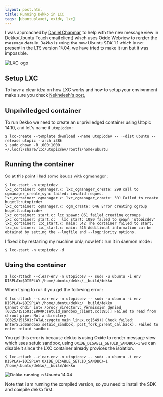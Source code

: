 ```yaml
---
layout: post.html
title: Running Dekko in LXC
tags: [ubuntuplanet, oxide, lxc]
---
```

I was approached by [Daniel Chapman][0] to help with the new message view in Dekko(Ubuntu Touch email client) which uses Oxide Webview to render the message details. Dekko is using the new Ubuntu SDK 1.1 which is not present in the LTS version 14.04, we have tried to make it run but it was impossible.

![LXC logo](/assets/posts/dekko/lxc-logo.png)

## Setup LXC
To have a clear idea on how LXC works and how to setup your environment make sure you check [Nekhelesh's post][1],

## Unpriviledged container
To run Dekko we need to create an unpriviledged container using Utopic 14.10, and let's name it ```utopicdev``` :

``` shell
$ lxc-create --template download --name utopicdev -- --dist ubuntu --release utopic --arch i386
$ sudo chown -R 1000:1000 ~/.local/share/lxc/utopicdev/rootfs/home/ubuntu
```

## Running the container
So at this point i had some issues with cgmanager :

``` shell
$ lxc-start -n utopicdev
lxc_container: cgmanager.c: lxc_cgmanager_create: 299 call to cgmanager_create_sync failed: invalid request
lxc_container: cgmanager.c: lxc_cgmanager_create: 301 Failed to create hugetlb:utopicdev
lxc_container: cgmanager.c: cgm_create: 646 Error creating cgroup hugetlb:utopicdev
lxc_container: start.c: lxc_spawn: 861 failed creating cgroups
lxc_container: start.c: __lxc_start: 1080 failed to spawn 'utopicdev'
lxc_container: lxc_start.c: main: 342 The container failed to start.
lxc_container: lxc_start.c: main: 346 Additional information can be obtained by setting the --logfile and --logpriority options.
```

I fixed it by restarting my machine only, now let's run it in daemon mode :

``` shell
$ lxc-start -n utopicdev -d
```

## Using the container

``` shell
$ lxc-attach --clear-env -n utopicdev -- sudo -u ubuntu -i env DISPLAY=$DISPLAY /home/ubuntu/dekko/__build/dekko
```

When trying to run it you get the following error :

``` shell
$ lxc-attach --clear-env -n utopicdev -- sudo -u ubuntu -i env DISPLAY=$DISPLAY /home/ubuntu/dekko/__build/dekko
Cannot chdir into /proc/ directory: Permission denied
[0325/151501:ERROR:setuid_sandbox_client.cc(195)] Failed to read from chroot pipe: Not a directory
[0325/151501:FATAL:zygote_main_linux.cc(549)] Check failed: EnterSuidSandbox(setuid_sandbox, post_fork_parent_callback). Failed to enter setuid sandbox
```

You get this error is because dekko is using Oxide to render message view which uses setuid sandbox, using ```OXIDE_DISABLE_SETUID_SANDBOX=1``` we can disable it since the LXC container already provides the isolation.

``` shell
$ lxc-attach --clear-env -n utopicdev -- sudo -u ubuntu -i env DISPLAY=$DISPLAY OXIDE_DISABLE_SETUID_SANDBOX=1 /home/ubuntu/dekko/__build/dekko
```

![Dekko running in Ubuntu 14.04](/assets/posts/dekko/dekko.jpg)

Note that i am running the compiled version, so you need to install the SDK and compile dekko first.

[0]: https://plus.google.com/114760723716576457396/about
[1]: http://nik90.com/fiddling-around-with-lxc-containers/
